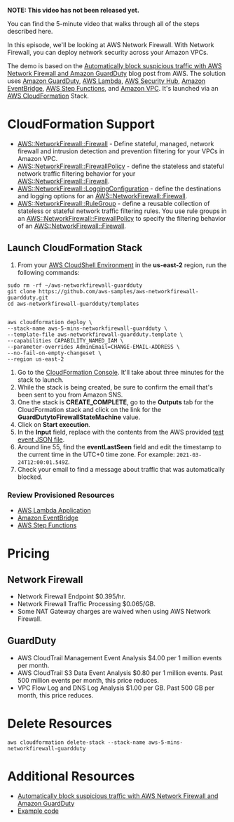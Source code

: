 **NOTE: This video has not been released yet.**

You can find the 5-minute video that walks through all of the steps described here. 

In this episode, we'll be looking at AWS Network Firewall. With Network Firewall, you can deploy network security across your Amazon VPCs.

The demo is based on the [Automatically block suspicious traffic with AWS Network Firewall and Amazon GuardDuty](https://aws.amazon.com/blogs/security/automatically-block-suspicious-traffic-with-aws-network-firewall-and-amazon-guardduty/) blog post from AWS. The solution uses [Amazon GuardDuty](https://aws.amazon.com/guardduty/), [AWS Lambda](https://aws.amazon.com/lambda/), [AWS Security Hub](https://aws.amazon.com/security-hub/), [Amazon EventBridge](https://aws.amazon.com/eventbridge/), [AWS Step Functions](https://aws.amazon.com/step-functions/), and [Amazon VPC](https://aws.amazon.com/vpc/). It's launched via an [AWS CloudFormation](https://aws.amazon.com/cloudformation/) Stack. 

# CloudFormation Support
* [AWS::NetworkFirewall::Firewall](https://docs.aws.amazon.com/AWSCloudFormation/latest/UserGuide/aws-resource-networkfirewall-firewall.html) - Define stateful, managed, network firewall and intrusion detection and prevention filtering for your VPCs in Amazon VPC.
* [AWS::NetworkFirewall::FirewallPolicy](https://docs.aws.amazon.com/AWSCloudFormation/latest/UserGuide/aws-resource-networkfirewall-firewallpolicy.html) - define the stateless and stateful network traffic filtering behavior for your [AWS::NetworkFirewall::Firewall](https://docs.aws.amazon.com/AWSCloudFormation/latest/UserGuide/aws-resource-networkfirewall-firewall.html).
* [AWS::NetworkFirewall::LoggingConfiguration](https://docs.aws.amazon.com/AWSCloudFormation/latest/UserGuide/aws-resource-networkfirewall-loggingconfiguration.html) - define the destinations and logging options for an [AWS::NetworkFirewall::Firewall](https://docs.aws.amazon.com/AWSCloudFormation/latest/UserGuide/aws-resource-networkfirewall-firewall.html).
* [AWS::NetworkFirewall::RuleGroup](https://docs.aws.amazon.com/AWSCloudFormation/latest/UserGuide/aws-resource-networkfirewall-rulegroup.html) - define a reusable collection of stateless or stateful network traffic filtering rules. You use rule groups in an [AWS::NetworkFirewall::FirewallPolicy](https://docs.aws.amazon.com/AWSCloudFormation/latest/UserGuide/aws-resource-networkfirewall-firewallpolicy.html) to specify the filtering behavior of an [AWS::NetworkFirewall::Firewall](https://docs.aws.amazon.com/AWSCloudFormation/latest/UserGuide/aws-resource-networkfirewall-firewall.html).

## Launch CloudFormation Stack

1. From your [AWS CloudShell Environment](https://us-east-2.console.aws.amazon.com/cloudshell/home?region=us-east-2#) in the **us-east-2** region, run the following commands: 

```
sudo rm -rf ~/aws-networkfirewall-guardduty
git clone https://github.com/aws-samples/aws-networkfirewall-guardduty.git
cd aws-networkfirewall-guardduty/templates


aws cloudformation deploy \
--stack-name aws-5-mins-networkfirewall-guardduty \
--template-file aws-networkfirewall-guardduty.template \
--capabilities CAPABILITY_NAMED_IAM \
--parameter-overrides AdminEmail=CHANGE-EMAIL-ADDRESS \
--no-fail-on-empty-changeset \
--region us-east-2
```

1. Go to the [CloudFormation Console](https://us-east-2.console.aws.amazon.com/cloudformation/home?region=us-east-2#/stacks). It'll take about three minutes for the stack to launch.
1. While the stack is being created, be sure to confirm the email that's been sent to you from Amazon SNS. 
1. One the stack is **CREATE_COMPLETE**, go to the **Outputs** tab for the CloudFormation stack and click on the link for the **GuardDutytoFirewallStateMachine** value.
1. Click on **Start execution**.
1. In the **Input** field, replace with the contents from the AWS provided [test event JSON file](https://awsiammedia.s3.amazonaws.com/public/sample/606-Automatically-block-suspicious-traffic/securityhub-testevent.json).
1. Around line 55, find the **eventLastSeen** field and edit the timestamp to the current time in the UTC+0 time zone. For example: `2021-03-24T12:00:01.549Z`.
1. Check your email to find a message about traffic that was automatically blocked.

### Review Provisioned Resources
* [AWS Lambda Application](https://us-east-2.console.aws.amazon.com/lambda/home?region=us-east-2#/applications)
* [Amazon EventBridge](https://us-east-2.console.aws.amazon.com/events/home?region=us-east-2#/rules)
* [AWS Step Functions](https://us-east-2.console.aws.amazon.com/states/home?region=us-east-2#/statemachines)

# Pricing

## Network Firewall
* Network Firewall Endpoint	$0.395/hr.
* Network Firewall Traffic Processing $0.065/GB.
* Some NAT Gateway charges are waived when using AWS Network Firewall.

## GuardDuty
* AWS CloudTrail Management Event Analysis $4.00 per 1 million events per month.
* AWS CloudTrail S3 Data Event Analysis	$0.80 per 1 million events. Past 500 million events per month, this price reduces. 
* VPC Flow Log and DNS Log Analysis	$1.00 per GB. Past 500 GB per month, this price reduces.

# Delete Resources

```
aws cloudformation delete-stack --stack-name aws-5-mins-networkfirewall-guardduty
```

# Additional Resources

* [Automatically block suspicious traffic with AWS Network Firewall and Amazon GuardDuty](https://aws.amazon.com/blogs/security/automatically-block-suspicious-traffic-with-aws-network-firewall-and-amazon-guardduty/)
* [Example code](https://github.com/aws-samples/aws-networkfirewall-guardduty)